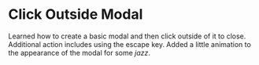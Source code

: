 # Click Outside Modal

Learned how to create a basic modal and then click outside of it to close. Additional action includes using the escape key. Added a little animation to the appearance of the modal for some _jazz_.
